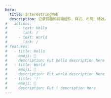 ```yaml
---
hero:
  title: InterestringWeb
  description: 记录有趣的前端组件、样式、布局、特效。
#   actions:
#     - text: Hello
#       link: /
#     - text: World
#       link: /
# features:
#   - title: Hello
#     emoji: 💎
#     description: Put hello description here
#   - title: World
#     emoji: 🌈
#     description: Put world description here
#   - title: '!'
#     emoji: 🚀
#     description: Put ! description here
---
```



